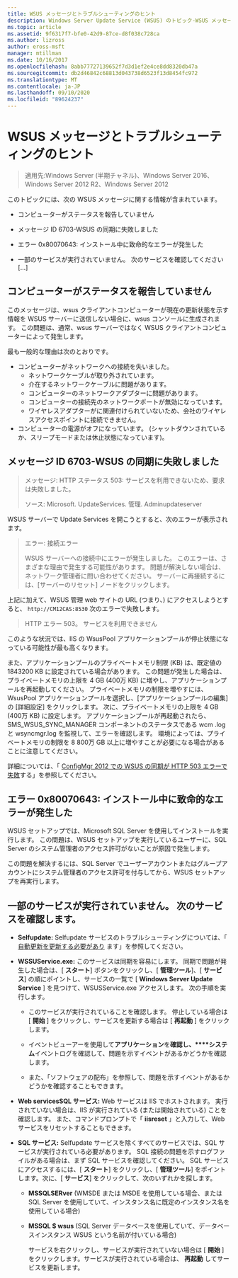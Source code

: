 ```yaml
---
title: WSUS メッセージとトラブルシューティングのヒント
description: Windows Server Update Service (WSUS) のトピック-WSUS メッセージを使用したトラブルシューティング
ms.topic: article
ms.assetid: 9f6317f7-bfe0-42d9-87ce-d8f038c728ca
ms.author: lizross
author: eross-msft
manager: mtillman
ms.date: 10/16/2017
ms.openlocfilehash: 8abb77727139652f7d3d1ef2e4ce8dd8320db47a
ms.sourcegitcommit: db2d46842c68813d043738d6523f13d8454fc972
ms.translationtype: MT
ms.contentlocale: ja-JP
ms.lasthandoff: 09/10/2020
ms.locfileid: "89624237"
---
```

# <a name="wsus-messages-and-troubleshooting-tips"></a>WSUS メッセージとトラブルシューティングのヒント

>適用先:Windows Server (半期チャネル)、Windows Server 2016、Windows Server 2012 R2、Windows Server 2012

このトピックには、次の WSUS メッセージに関する情報が含まれています。

-   コンピューターがステータスを報告していません

-   メッセージ ID 6703-WSUS の同期に失敗しました

-   エラー 0x80070643: インストール中に致命的なエラーが発生した

-   一部のサービスが実行されていません。 次のサービスを確認してください [...]

## <a name="computer-has-not-reported-status"></a>コンピューターがステータスを報告していません
このメッセージは、wsus クライアントコンピューターが現在の更新状態を示す情報を WSUS サーバーに送信しない場合に、wsus コンソールに生成されます。 この問題は、通常、wsus サーバーではなく WSUS クライアントコンピューターによって発生します。

最も一般的な理由は次のとおりです。

-   コンピューターがネットワークへの接続を失いました。
    -   ネットワークケーブルが取り外されています。
    -   介在するネットワークケーブルに問題があります。
    -   コンピューターのネットワークアダプターに問題があります。
    -   コンピューターの接続先のネットワークポートが無効になっています。
    -   ワイヤレスアダプターがに関連付けられていないため、会社のワイヤレスアクセスポイントに接続できません。
-   コンピューターの電源がオフになっています。 (シャットダウンされているか、スリープモードまたは休止状態になっています)。

## <a name="message-id-6703---wsus-synchronization-failed"></a>メッセージ ID 6703-WSUS の同期に失敗しました
> メッセージ: HTTP ステータス 503: サービスを利用できないため、要求は失敗しました。
>
> ソース: Microsoft. UpdateServices. 管理. Adminupdateserver

WSUS サーバーで Update Services を開こうとすると、次のエラーが表示されます。

> エラー: 接続エラー
>
> WSUS サーバーへの接続中にエラーが発生しました。 このエラーは、さまざまな理由で発生する可能性があります。 問題が解決しない場合は、ネットワーク管理者に問い合わせてください。 サーバーに再接続するには、[サーバーのリセット] ノードをクリックします。

上記に加えて、WSUS 管理 web サイトの URL (つまり、) にアクセスしようとすると、 `http://CM12CAS:8530` 次のエラーで失敗します。

> HTTP エラー 503。 サービスを利用できません

このような状況では、IIS の WsusPool アプリケーションプールが停止状態になっている可能性が最も高くなります。

また、アプリケーションプールのプライベートメモリ制限 (KB) は、既定値の 1843200 KB に設定されている場合があります。 この問題が発生した場合は、プライベートメモリの上限を 4 GB (400万 KB) に増やし、アプリケーションプールを再起動してください。 プライベートメモリの制限を増やすには、WsusPool アプリケーションプールを選択し、[アプリケーションプールの編集] の [詳細設定] をクリックします。 次に、プライベートメモリの上限を 4 GB (400万 KB) に設定します。 アプリケーションプールが再起動されたら、SMS_WSUS_SYNC_MANAGER コンポーネントのステータスである wcm .log と wsyncmgr.log を監視して、エラーを確認します。 環境によっては、プライベートメモリの制限を 8 800万 GB 以上に増やすことが必要になる場合があることに注意してください。

詳細については、「 [ConfigMgr 2012 での WSUS の同期が HTTP 503 エラーで失敗](https://blogs.technet.com/b/sus/archive/2015/03/23/configmgr-2012-support-tip-wsus-sync-fails-with-http-503-errors.aspx)する」を参照してください。

## <a name="error-0x80070643-fatal-error-during-installation"></a>エラー 0x80070643: インストール中に致命的なエラーが発生した
WSUS セットアップでは、Microsoft SQL Server を使用してインストールを実行します。 この問題は、WSUS セットアップを実行しているユーザーに、SQL Server のシステム管理者のアクセス許可がないことが原因で発生します。

この問題を解決するには、SQL Server でユーザーアカウントまたはグループアカウントにシステム管理者のアクセス許可を付与してから、WSUS セットアップを再実行します。

## <a name="some-services-are-not-running-check-the-following-services"></a>一部のサービスが実行されていません。 次のサービスを確認します。

- **Selfupdate:** Selfupdate サービスのトラブルシューティングについては、「 [自動更新を更新する必要があり](/previous-versions/windows/it-pro/windows-server-2008-R2-and-2008/cc708554(v=ws.10)) ます」を参照してください。

- **WSSUService.exe:** このサービスは同期を容易にします。 同期で問題が発生した場合は、[ **スタート**] ボタンをクリックし、[ **管理ツール**]、[ **サービス**] の順にポイントし、サービスの一覧で [ **Windows Server Update Service** ] を見つけて、WSUSService.exe アクセスします。 次の手順を実行します。

    -   このサービスが実行されていることを確認します。 停止している場合は [ **開始** ] をクリックし、サービスを更新する場合は [ **再起動** ] をクリックします。

    -   イベントビューアーを使用して**アプリケーション**を**確認し、****システム**イベントログを確認して、問題を示すイベントがあるかどうかを確認します。

    -   また、「ソフトウェアの配布」を参照して、問題を示すイベントがあるかどうかを確認することもできます。

- **Web servicesSQL サービス:** Web サービスは IIS でホストされます。 実行されていない場合は、IIS が実行されている (または開始されている) ことを確認します。 また、コマンドプロンプトで「 **iisreset** 」と入力して、Web サービスをリセットすることもできます。

- **SQL サービス:** Selfupdate サービスを除くすべてのサービスでは、SQL サービスが実行されている必要があります。 SQL 接続の問題を示すログファイルがある場合は、まず SQL サービスを確認してください。 SQL サービスにアクセスするには、[ **スタート**] をクリックし、[ **管理ツール**] をポイントします。次に、[ **サービス**] をクリックして、次のいずれかを探します。

  - **MSSQLSERver** (WMSDE または MSDE を使用している場合、または SQL Server を使用していて、インスタンス名に既定のインスタンス名を使用している場合)

  - **MSSQL $ wsus** (SQL Server データベースを使用していて、データベースインスタンス WSUS という名前が付いている場合)

    サービスを右クリックし、サービスが実行されていない場合は [ **開始** ] をクリックします。サービスが実行されている場合は、 **再起動** してサービスを更新します。